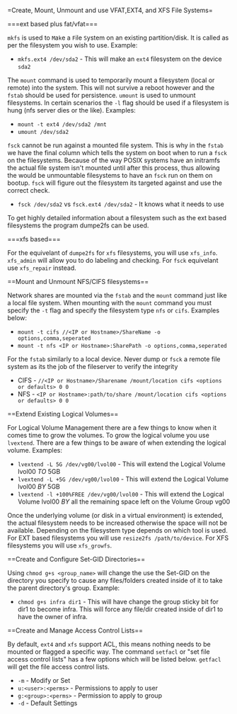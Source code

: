 =Create, Mount, Unmount and use VFAT,EXT4, and XFS File Systems=

===ext based plus fat/vfat===

`mkfs` is used to `M`a`k`e a `F`ile `S`ystem on an existing partition/disk. It is called as per the filesystem you wish to use. Example:

* `mkfs.ext4 /dev/sda2` - This will make an `ext4` filesystem on the device `sda2`

The `mount` command is used to temporarily mount a filesystem (local or remote) into the system. This will not survive a reboot however and the `fstab` should be used for persistence. `umount` is used to unmount filesystems. In certain scenarios the `-l` flag should be used if a filesystem is hung (nfs server dies or the like). Examples:

* `mount -t ext4 /dev/sda2 /mnt`
* `umount /dev/sda2`

`fsck` cannot be run against a mounted file system. This is why in the `fstab` we have the final column which tells the system on boot when to run a `fsck` on the filesystems. Because of the way POSIX systems have an initramfs the actual file system isn't mounted until after this process, thus allowing the would be unmountable filesystems to have an `fsck` run on them on bootup. `fsck` will figure out the filesystem its targeted against and use the correct check.  

* `fsck /dev/sda2` vs `fsck.ext4 /dev/sda2` - It knows what it needs to use

To get highly detailed information about a filesystem such as the ext based filesystems the program dumpe2fs can be used. 

===xfs based===

For the equivelant of `dumpe2fs` for `xfs` filesystems, you will use `xfs_info`. `xfs_admin` will allow you to do labeling and checking. For `fsck` equivelant use `xfs_repair` instead.

==Mount and Unmount NFS/CIFS filesystems==

Network shares are mounted via the `fstab` and the `mount` command just like a local file system. When mounting with the `mount` command you must specify the `-t` flag and specify the filesystem type `nfs` or `cifs`. Examples below:

* `mount -t cifs //<IP or Hostname>/ShareName -o options,comma,seperated`
* `mount -t nfs <IP or Hostname>:SharePath -o options,comma,seperated`

For the `fstab` similarly to a local device. Never dump or `fsck` a remote file system as its the job of the fileserver to verify the integrity

* CIFS - `//<IP or Hostname>/Sharename /mount/location cifs <options or defaults> 0 0`
* NFS - `<IP or Hostname>:path/to/share /mount/location cifs <options or defaults> 0 0`

==Extend Existing Logical Volumes==

For Logical Volume Management there are a few things to know when it comes time to grow the volumes. To grow the logical volume you use `lvextend`. There are a few things to be aware of when extending the logical volume. Examples:

* `lvextend -L 5G /dev/vg00/lvol00` - This will extend the Logical Volume lvol00 *TO* 5GB
* `lvextend -L +5G /dev/vg00/lvol00` - This will extend the Logical Volume lvol00 *BY* 5GB
* `lvextend -l +100%FREE /dev/vg00/lvol00` - This will extend the Logical Volume lvol00 *BY* all the remaining space left on the Volume Group vg00

Once the underlying volume (or disk in a virtual environment) is extended, the actual filesystem needs to be increased otherwise the space will not be available. Depending on the filesystem type depends on which tool is used. For EXT based filesystems you will use `resize2fs /path/to/device`. For XFS filesystems you will use `xfs_growfs`.

==Create and Configure Set-GID Directories==

Using `chmod g+s <group_name>` will change the use the Set-GID on the directory you specify to cause any files/folders created inside of it to take the parent directory's group. Example:

* `chmod g+s infra dir1` - This will have change the group sticky bit for dir1 to become infra. This will force any file/dir created inside of dir1 to have the owner of infra.

==Create and Manage Access Control Lists==

By default, `ext4` and `xfs` support ACL, this means nothing needs to be mounted or flagged a specific way. The command `setfacl` or "set file access control lists" has a few options which will be listed below. `getfacl` will get the file access control lists. 

* `-m` - Modify or Set
* `u:<user>:<perms>` - Permissions to apply to user
* `g:<group>:<perms>` - Permission to apply to group
* `-d` - Default Settings

